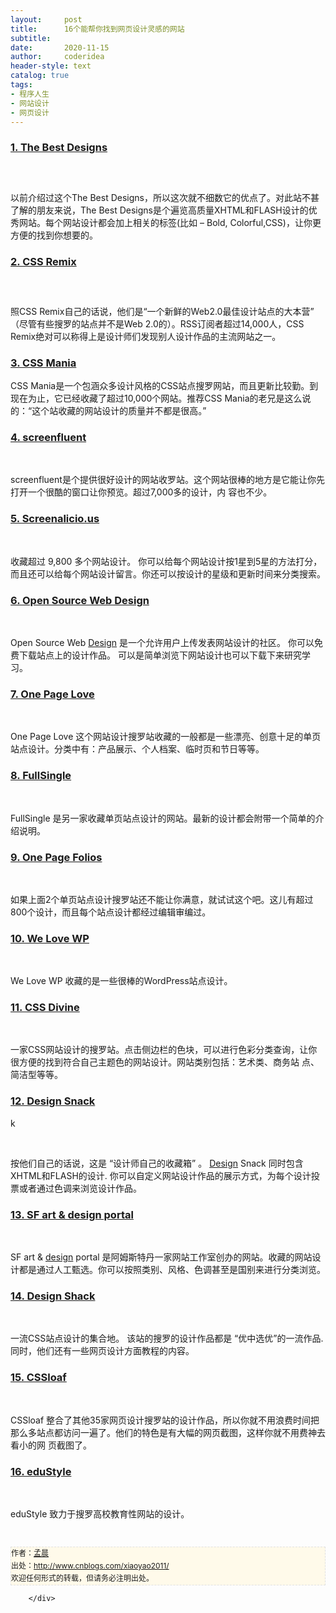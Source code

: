 ```yaml
---
layout:     post
title:      16个能帮你找到网页设计灵感的网站
subtitle:   
date:       2020-11-15
author:     coderidea
header-style: text
catalog: true
tags:
- 程序人生
- 网站设计
- 网页设计
--- 
```

<div class="postBody">
			<div id="cnblogs_post_body" class="blogpost-body"><h3><a title="The Best Designs" href="http://www.thebestdesigns.com/">1. The Best Designs</a></h3>
<h3> </h3>
<p>以前介绍过这个The Best Designs，所以这次就不细数它的优点了。对此站不甚了解的朋友来说，The Best Designs是个遍览高质量XHTML和FLASH设计的优秀网站。每个网站设计都会加上相关的标签(比如 – Bold, Colorful,CSS)，让你更方便的找到你想要的。</p>
<h3><a title="CSS Remix" href="http://cssremix.com/">2. CSS Remix</a></h3>
<h3> </h3>
<p>照CSS Remix自己的话说，他们是“一个新鲜的Web2.0最佳设计站点的大本营” （尽管有些搜罗的站点并不是Web 2.0的）。RSS订阅者超过14,000人，CSS Remix绝对可以称得上是设计师们发现别人设计作品的主流网站之一。</p>
<h3><a title="CSS Mania" href="http://cssmania.com/">3. CSS Mania</a></h3>
<p>CSS Mania是一个包涵众多设计风格的CSS站点搜罗网站，而且更新比较勤。到现在为止，它已经收藏了超过10,000个网站。推荐CSS Mania的老兄是这么说的：“这个站收藏的网站设计的质量并不都是很高。”</p>
<h3><a title="screenfluent" href="http://screenfluent.com/">4. screenfluent</a></h3>
<p> </p>
<p>screenfluent是个提供很好设计的网站收罗站。这个网站很棒的地方是它能让你先打开一个很酷的窗口让你预览。超过7,000多的设计，内 容也不少。</p>
<h3><a title="Screenalicio" href="http://www.screenalicious.com/">5. Screenalicio.us</a></h3>
<p> </p>
<p>收藏超过 9,800 多个网站设计。 你可以给每个网站设计按1星到5星的方法打分，而且还可以给每个网站设计留言。你还可以按设计的星级和更新时间来分类搜索。</p>
<h3><a title="Open Source Web Design" href="http://www.oswd.org/">6. Open Source Web Design</a></h3>
<p> </p>
<p>Open Source Web <a class="internal_tag st_tag" title="Posts tagged with Design" href="http://www.iwanna.cn/tags/design/">Design</a> 是一个允许用户上传发表网站设计的社区。 你可以免费下载站点上的设计作品。 可以是简单浏览下网站设计也可以下载下来研究学习。</p>
<h3><a title="One Page Love" href="http://onepagelove.com/">7. One Page Love</a></h3>
<p> </p>
<p>One Page Love 这个网站设计搜罗站收藏的一般都是一些漂亮、创意十足的单页站点设计。分类中有：产品展示、个人档案、临时页和节日等等。</p>
<h3><a title="FullSingle" href="http://www.fullsingle.com/">8. FullSingle</a></h3>
<p> </p>
<p>FullSingle 是另一家收藏单页站点设计的网站。最新的设计都会附带一个简单的介绍说明。</p>
<h3><a title="One Page Folios" href="http://onepagefolios.com/">9. One Page Folios</a></h3>
<p> </p>
<p>如果上面2个单页站点设计搜罗站还不能让你满意，就试试这个吧。这儿有超过800个设计，而且每个站点设计都经过编辑审编过。</p>
<h3><a title="We Love WP" href="http://welovewp.com/">10. We Love WP</a></h3>
<p> </p>
<p>We Love WP 收藏的是一些很棒的WordPress站点设计。</p>
<h3><a title="CSS Divine" href="http://cssdivine.com/">11. CSS Divine</a></h3>
<p> </p>
<p>一家CSS网站设计的搜罗站。点击侧边栏的色块，可以进行色彩分类查询，让你很方便的找到符合自己主题色的网站设计。网站类别包括：艺术类、商务站 点、简洁型等等。</p>
<h3><a title="Design Snack" href="http://www.designsnack.com/">12. Design Snack</a></h3>
<p>k </p>
<div> </div>
<p>按他们自己的话说，这是 “设计师自己的收藏箱” 。 <a class="internal_tag st_tag" title="Posts tagged with Design" href="http://www.iwanna.cn/tags/design/">Design</a> Snack 同时包含XHTML和FLASH的设计. 你可以自定义网站设计作品的展示方式，为每个设计投票或者通过色调来浏览设计作品。</p>
<h3><a title="SF art &amp; design portal" href="http://www.strangefruits.nl/">13. SF art &amp; design portal</a></h3>
<p> </p>
<p>SF art &amp; <a class="internal_tag st_tag" title="Posts tagged with Design" href="http://www.iwanna.cn/tags/design/">design</a> portal 是阿姆斯特丹一家网站工作室创办的网站。收藏的网站设计都是通过人工甄选。你可以按照类别、风格、色调甚至是国别来进行分类浏览。</p>
<h3><a title="Design Shack" href="http://designshack.co.uk/gallery/all/">14. Design Shack</a></h3>
<p> </p>
<p>一流CSS站点设计的集合地。 该站的搜罗的设计作品都是 “优中选优”的一流作品. 同时，他们还有一些网页设计方面教程的内容。</p>
<h3><a title="CSSloaf" href="http://www.cssloaf.com/">15. CSSloaf</a></h3>
<p> </p>
<p>CSSloaf 整合了其他35家网页设计搜罗站的设计作品，所以你就不用浪费时间把那么多站点都访问一遍了。他们的特色是有大幅的网页截图，这样你就不用费神去看小的网 页截图了。</p>
<h3><a title="eduStyle" href="http://www.edustyle.net/">16. eduStyle</a></h3>
<p> </p>
<p>eduStyle 致力于搜罗高校教育性网站的设计。</p>


<div id="ckepop"> </div>
<div>
<p id="PSignature" style="line-height:20px;background:#FFFAEA no-repeat 2% 50%;font-size:12px;border:#e0e0e0 1px dashed;">作者：<a href="http://www.cnblogs.com/xiaoyao2011/">孟晨</a> <br /> 出处：<a href="http://www.cnblogs.com/xiaoyao2011/">http://www.cnblogs.com/xiaoyao2011/</a> <br />欢迎任何形式的转载，但请务必注明出处。</p>
</div></div><div id="MySignature"></div>
<div class="clear"></div>
<div id="blog_post_info_block">
<div id="BlogPostCategory"></div>
<div id="EntryTag"></div>
<div id="blog_post_info">
</div>
<div class="clear"></div>
<div id="post_next_prev"></div>
</div>


		</div>